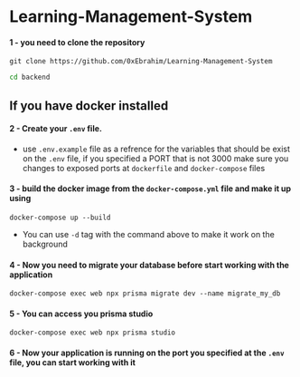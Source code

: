 # Learning-Management-System

#### 1 - you need to clone the repository

```git
git clone https://github.com/0xEbrahim/Learning-Management-System
```

```bash
cd backend
```

## If you have docker installed

#### 2 - Create your `.env` file.

- use `.env.example` file as a refrence for the variables that should be exist on the `.env` file, if you specified a PORT that is not 3000 make sure you changes to exposed ports at `dockerfile` and `docker-compose` files

#### 3 - build the docker image from the `docker-compose.yml` file and make it up using

```shell
docker-compose up --build
```

- You can use `-d` tag with the command above to make it work on the background

#### 4 - Now you need to migrate your database before start working with the application

```shell
docker-compose exec web npx prisma migrate dev --name migrate_my_db
```

#### 5 - You can access you prisma studio

```shell
docker-compose exec web npx prisma studio
```

#### 6 - Now your application is running on the port you specified at the `.env` file, you can start working with it
